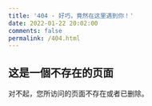 ```yaml
---
title: '404 - 好巧，竟然在这里遇到你！'
date: 2022-01-22 20:02:00
comments: false
permalink: /404.html
---
```


<!-- markdownlint-disable MD039 MD033 -->

## 这是一個不存在的页面

对不起，您所访问的页面不存在或者已删除。
<!-- 
预计将在约 <span id="timeout">5</span> 秒后返回首页。 -->

<!-- 当然，你可以 **[点这里](Richard Zhu)** 直接返回首页。 -->

<!-- <script>
let countTime = 5;

function count() {

  document.getElementById('timeout').textContent = countTime;
  countTime -= 1;
  if(countTime === 0){
    location.href = 'Richard Zhu';
  }
  setTimeout(() => {
    count();
  }, 1000);
}

count();
</script> -->